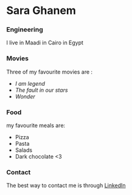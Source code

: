 # Sara Ghanem
### Engineering

I live in Maadi in Cairo in Egypt

### Movies
Three of my favourite movies are :
- *I am legend*
- *The fault in our stars*
- *Wonder*

### Food
my favourite meals are:
- Pizza
- Pasta
- Salads
- Dark chocolate <3

### Contact
The best way to contact me is through [LinkedIn](www.linkedin.com/in/sara-m-ghanem-4514648b)
